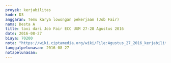 ```yaml
---
proyek: kerjabilitas
kode: D3
anggaran: Temu karya lowongan pekerjaan (Job Fair)
nama: Desta A
title: taxi dari Job Fair ECC UGM 27-28 Agustus 2016
date: 2016-08-27
biaya: 70200
nota: "https://wiki.ciptamedia.org/wiki/File:Agustus_27_2016_kerjabilitas_D3_taxi_grahasaba_kantor_careerday_ugm_ndaru.jpg"
tanggalpelunasan: 2016-08-27
notapelunasan:
---
```

